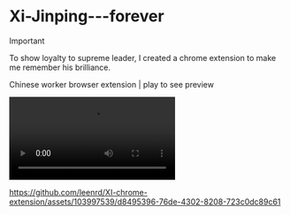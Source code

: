 # Xi-Jinping---forever

> [!Important]
>
> To show loyalty to supreme leader, I created a chrome extension to make me remember his brilliance. 

Chinese worker browser extension | play to see preview

<video controls src="./bandicam 2024-05-15 17-05-31-501.mp4" title="Title"></video>



https://github.com/leenrd/XI-chrome-extension/assets/103997539/d8495396-76de-4302-8208-723c0dc89c61

